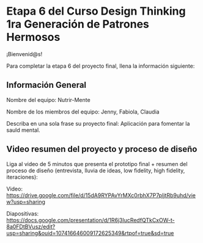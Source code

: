 # Etapa 6 del Curso Design Thinking 1ra Generación de Patrones Hermosos

¡Bienvenid@s!

Para completar la etapa 6 del proyecto final, llena la información siguiente:

## Información General

Nombre del equipo: Nutrir-Mente

Nombre de los miembros del equipo: Jenny, Fabiola, Claudia

Describa en una sola frase su proyecto final: Aplicación para fomentar la sauld mental.

## Video resumen del proyecto y proceso de diseño

Liga al video de 5 minutos que presenta el prototipo final + resumen del proceso de diseño (entrevista, lluvia de ideas, low fidelity, high fidelity, iteraciones):

Video:
https://drive.google.com/file/d/15dA9RYPAvYrMXc0rbhX7P7pIjtRb9uhd/view?usp=sharing

Diapositivas:
https://docs.google.com/presentation/d/1R6j3lucRedfQTkCxOW-t-8a0FDtBVusz/edit?usp=sharing&ouid=107416646009172625349&rtpof=true&sd=true
